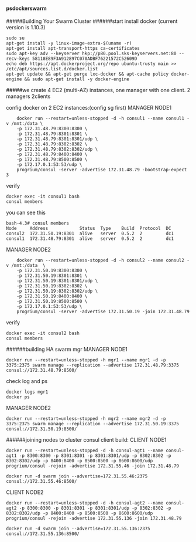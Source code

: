#### psdockerswarm
#####Building Your Swarm Cluster
######start
install docker (current version is 1.10.3)
```
sudo su
apt-get install -y linux-image-extra-$(uname -r)
apt-get install apt-transport-https ca-certificates
sudo apt-key adv --keyserver hkp://p80.pool.sks-keyservers.net:80 --recv-keys 58118E89F3A912897C070ADBF76221572C52609D
echo deb https://apt.dockerproject.org/repo ubuntu-trusty main >> /etc/apt/sources.list.d/docker.list
apt-get update && apt-get purge lxc-docker && apt-cache policy docker-engine && sudo apt-get install -y docker-engine
```

#####we create 4 EC2 (multi-AZ) instances, one manager with one client. 2 managers 2clients

config docker on 2 EC2 instances:(config sg first)
MANAGER NODE1
```
	docker run --restart=unless-stopped -d -h consul1 --name consul1 -v /mnt:/data \
    -p 172.31.48.79:8300:8300 \
    -p 172.31.48.79:8301:8301 \
    -p 172.31.48.79:8301:8301/udp \
    -p 172.31.48.79:8302:8302 \
    -p 172.31.48.79:8302:8302/udp \
    -p 172.31.48.79:8400:8400 \
    -p 172.31.48.79:8500:8500 \
    -p 172.17.0.1:53:53/udp \
    progrium/consul -server -advertise 172.31.48.79 -bootstrap-expect 3
```

verify
```
docker exec -it consul1 bash
consul members
```
you can see this
```
bash-4.3# consul members
Node     Address            Status  Type    Build  Protocol  DC
consul2  172.31.50.19:8301  alive   server  0.5.2  2         dc1
consul1  172.31.48.79:8301  alive   server  0.5.2  2         dc1
```
MANAGER NODE2
```
	docker run --restart=unless-stopped -d -h consul2 --name consul2 -v /mnt:/data  \
    -p 172.31.50.19:8300:8300 \
    -p 172.31.50.19:8301:8301 \
    -p 172.31.50.19:8301:8301/udp \
    -p 172.31.50.19:8302:8302 \
    -p 172.31.50.19:8302:8302/udp \
    -p 172.31.50.19:8400:8400 \
    -p 172.31.50.19:8500:8500 \
    -p 172.17.0.1:53:53/udp \
    progrium/consul -server -advertise 172.31.50.19 -join 172.31.48.79
```
verify
```
docker exec -it consul2 bash
consul members
```
######building HA swarm mgr
MANAGER NODE1
```
docker run --restart=unless-stopped -h mgr1 --name mgr1 -d -p 3375:2375 swarm manage --replication --advertise 172.31.48.79:3375 consul://172.31.48.79:8500/
```
check log and ps
```
docker logs mgr1
docker ps
```
	
MANAGER NODE2
```
docker run --restart=unless-stopped -h mgr2 --name mgr2 -d -p 3375:2375 swarm manage --replication --advertise 172.31.50.19:3375 consul://172.31.50.19:8500/
```
######joining nodes to cluster
consul client build:
CLIENT NODE1
```
docker run --restart=unless-stopped -d -h consul-agt1 --name consul-agt1 -p 8300:8300 -p 8301:8301 -p 8301:8301/udp -p 8302:8302 -p 8302:8302/udp -p 8400:8400 -p 8500:8500 -p 8600:8600/udp progrium/consul -rejoin -advertise 172.31.55.46 -join 172.31.48.79	
```
```
docker run -d swarm join --advertise=172.31.55.46:2375 consul://172.31.55.46:8500/
```
		
CLIENT NODE2
```
docker run --restart=unless-stopped -d -h consul-agt2 --name consul-agt2 -p 8300:8300 -p 8301:8301 -p 8301:8301/udp -p 8302:8302 -p 8302:8302/udp -p 8400:8400 -p 8500:8500 -p 8600:8600/udp progrium/consul -rejoin -advertise 172.31.55.136 -join 172.31.48.79	
```
```
docker run -d swarm join --advertise=172.31.55.136:2375 consul://172.31.55.136:8500/
```

